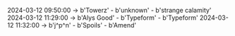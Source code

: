 2024-03-12 09:50:00 -> b'Towerz' - b'unknown' - b'strange calamity'
2024-03-12 11:29:00 -> b'Alys Good' - b'Typeform' - b'Typeform'
2024-03-12 11:32:00 -> b'j^p^n' - b'Spoils' - b'Amend'

